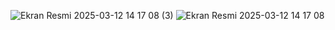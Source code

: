 ![Ekran Resmi 2025-03-12 14 17 08 (3)](https://github.com/user-attachments/assets/ebf2efb0-278d-4b7c-ba49-3091586cf5a6)
![Ekran Resmi 2025-03-12 14 17 08](https://github.com/user-attachments/assets/ec24705a-060a-4cf6-839b-f635cd9c2b33)
